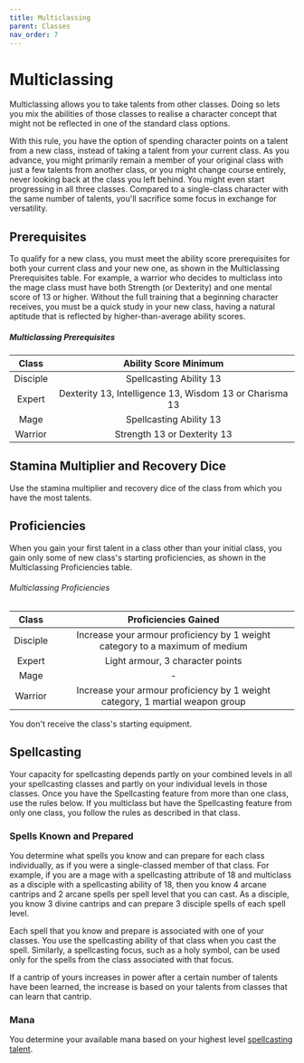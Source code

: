 ```yaml
---
title: Multiclassing
parent: Classes
nav_order: 7
---
```


# Multiclassing
Multiclassing allows you to take talents from other classes. Doing so lets you mix the abilities of those classes to realise a character concept that might not be reflected in one of the standard class options.

With this rule, you have the option of spending character points on a talent from a new class, instead of taking a talent from your current class. As you advance, you might primarily remain a member of your original class with just a few talents from another class, or you might change course entirely, never looking back at the class you left behind. You might even start progressing in all three classes. Compared to a single-class character with the same number of talents, you'll sacrifice some focus in exchange for versatility.

## Prerequisites
To qualify for a new class, you must meet the ability score prerequisites for both your current class and your new one, as shown in the Multiclassing Prerequisites table. For example, a warrior who decides to multiclass into the mage class must have both Strength (or Dexterity) and one mental score of 13 or higher. Without the full training that a beginning character receives, you must be a quick study in your new class, having a natural aptitude that is reflected by higher-than-average ability scores.

##### Multiclassing Prerequisites

| Class | Ability Score Minimum |
|:-----:|:---------------------:|
| Disciple | Spellcasting Ability 13 |
| Expert | Dexterity 13, Intelligence 13, Wisdom 13 or Charisma 13 |
| Mage | Spellcasting Ability 13 |
| Warrior |  Strength 13 or Dexterity 13 |

## Stamina Multiplier and Recovery Dice
Use the stamina multiplier and recovery dice of the class from which you have the most talents.

## Proficiencies
When you gain your first talent in a class other than your initial class, you gain only some of new class's starting proficiencies, as shown in the Multiclassing Proficiencies table.

###### Multiclassing Proficiencies

| Class | Proficiencies Gained |
|:-----:|:--------------------:|
| Disciple | Increase your armour proficiency by 1 weight category to a maximum of medium |
| Expert | Light armour, 3 character points |
| Mage | - |
| Warrior | Increase your armour proficiency by 1 weight category, 1 martial weapon group |

You don't receive the class's starting equipment.

## Spellcasting
Your capacity for spellcasting depends partly on your combined levels in all your spellcasting classes and partly on your individual levels in those classes. Once you have the Spellcasting feature from more than one class, use the rules below. If you multiclass but have the Spellcasting feature from only one class, you follow the rules as described in that class.

### Spells Known and Prepared
You determine what spells you know and can prepare for each class individually, as if you were a single-classed member of that class. For example, if you are a mage with a spellcasting attribute of 18 and multiclass as a disciple with a spellcasting ability of 18, then you know 4 arcane cantrips and 2 arcane spells per spell level that you can cast. As a disciple, you know 3 divine cantrips and can prepare 3 disciple spells of each spell level.

Each spell that you know and prepare is associated with one of your classes. You use the spellcasting ability of that class when you cast the spell. Similarly, a spellcasting focus, such as a holy symbol, can be used only for the spells from the class associated with that focus.

If a cantrip of yours increases in power after a certain number of talents have been learned, the increase is based on your talents from classes that can learn that cantrip.

### Mana
You determine your available mana based on your highest level [spellcasting talent](https://stormchaserroleplaying.com/stormchaserRPG/Talents/Spellcasting/). 
